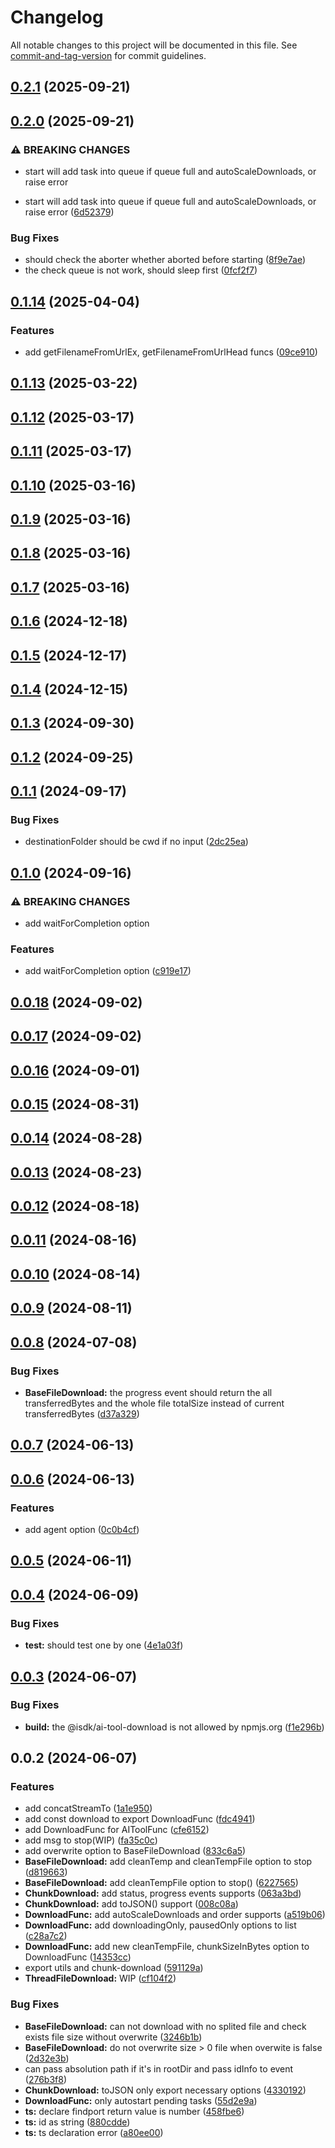 # Changelog

All notable changes to this project will be documented in this file. See [commit-and-tag-version](https://github.com/absolute-version/commit-and-tag-version) for commit guidelines.

## [0.2.1](https://github.com/isdk/ai-tool-download.js/compare/v0.2.0...v0.2.1) (2025-09-21)

## [0.2.0](https://github.com/isdk/ai-tool-download.js/compare/v0.1.14...v0.2.0) (2025-09-21)


### ⚠ BREAKING CHANGES

* start will add task into queue if queue full and autoScaleDownloads, or raise error

* start will add task into queue if queue full and autoScaleDownloads, or raise error ([6d52379](https://github.com/isdk/ai-tool-download.js/commit/6d52379e9dc2368748cbb71267c8a126ddf41241))


### Bug Fixes

* should check the aborter whether aborted before starting ([8f9e7ae](https://github.com/isdk/ai-tool-download.js/commit/8f9e7aea9e10f11fe6282908695977030727ff9a))
* the check queue is not work, should sleep first ([0fcf2f7](https://github.com/isdk/ai-tool-download.js/commit/0fcf2f7232c224779edc986fc2cf167565ba65d3))

## [0.1.14](https://github.com/isdk/ai-tool-download.js/compare/v0.1.13...v0.1.14) (2025-04-04)


### Features

* add getFilenameFromUrlEx, getFilenameFromUrlHead funcs ([09ce910](https://github.com/isdk/ai-tool-download.js/commit/09ce910da0a60480ec886fed5ae17c2c57345f16))

## [0.1.13](https://github.com/isdk/ai-tool-download.js/compare/v0.1.12...v0.1.13) (2025-03-22)

## [0.1.12](https://github.com/isdk/ai-tool-download.js/compare/v0.1.11...v0.1.12) (2025-03-17)

## [0.1.11](https://github.com/isdk/ai-tool-download.js/compare/v0.1.10...v0.1.11) (2025-03-17)

## [0.1.10](https://github.com/isdk/ai-tool-download.js/compare/v0.1.9...v0.1.10) (2025-03-16)

## [0.1.9](https://github.com/isdk/ai-tool-download.js/compare/v0.1.8...v0.1.9) (2025-03-16)

## [0.1.8](https://github.com/isdk/ai-tool-download.js/compare/v0.1.7...v0.1.8) (2025-03-16)

## [0.1.7](https://github.com/isdk/ai-tool-download.js/compare/v0.1.6...v0.1.7) (2025-03-16)

## [0.1.6](https://github.com/isdk/ai-tool-download.js/compare/v0.1.5...v0.1.6) (2024-12-18)

## [0.1.5](https://github.com/isdk/ai-tool-download.js/compare/v0.1.4...v0.1.5) (2024-12-17)

## [0.1.4](https://github.com/isdk/ai-tool-download.js/compare/v0.1.3...v0.1.4) (2024-12-15)

## [0.1.3](https://github.com/isdk/ai-tool-download.js/compare/v0.1.2...v0.1.3) (2024-09-30)

## [0.1.2](https://github.com/isdk/ai-tool-download.js/compare/v0.1.1...v0.1.2) (2024-09-25)

## [0.1.1](https://github.com/isdk/ai-tool-download.js/compare/v0.1.0...v0.1.1) (2024-09-17)


### Bug Fixes

* destinationFolder should be cwd if no input ([2dc25ea](https://github.com/isdk/ai-tool-download.js/commit/2dc25eaa43b4bda0b8aacddca68c0ef546b52187))

## [0.1.0](https://github.com/isdk/ai-tool-download.js/compare/v0.0.18...v0.1.0) (2024-09-16)


### ⚠ BREAKING CHANGES

* add waitForCompletion option

### Features

* add waitForCompletion option ([c919e17](https://github.com/isdk/ai-tool-download.js/commit/c919e17ce54509d2fa99fa359cd46320295cc012))

## [0.0.18](https://github.com/isdk/ai-tool-download.js/compare/v0.0.17...v0.0.18) (2024-09-02)

## [0.0.17](https://github.com/isdk/ai-tool-download.js/compare/v0.0.16...v0.0.17) (2024-09-02)

## [0.0.16](https://github.com/isdk/ai-tool-download.js/compare/v0.0.15...v0.0.16) (2024-09-01)

## [0.0.15](https://github.com/isdk/ai-tool-download.js/compare/v0.0.14...v0.0.15) (2024-08-31)

## [0.0.14](https://github.com/isdk/ai-tool-download.js/compare/v0.0.13...v0.0.14) (2024-08-28)

## [0.0.13](https://github.com/isdk/ai-tool-download.js/compare/v0.0.12...v0.0.13) (2024-08-23)

## [0.0.12](https://github.com/isdk/ai-tool-download.js/compare/v0.0.11...v0.0.12) (2024-08-18)

## [0.0.11](https://github.com/isdk/ai-tool-download.js/compare/v0.0.10...v0.0.11) (2024-08-16)

## [0.0.10](https://github.com/isdk/ai-tool-download.js/compare/v0.0.9...v0.0.10) (2024-08-14)

## [0.0.9](https://github.com/isdk/ai-tool-download.js/compare/v0.0.8...v0.0.9) (2024-08-11)

## [0.0.8](https://github.com/isdk/ai-tool-download.js/compare/v0.0.7...v0.0.8) (2024-07-08)


### Bug Fixes

* **BaseFileDownload:** the progress event should return the all transferredBytes and the whole file totalSize instead of current transferredBytes ([d37a329](https://github.com/isdk/ai-tool-download.js/commit/d37a329924300524b85b27370a06ebff9539eef2))

## [0.0.7](https://github.com/isdk/ai-tool-download.js/compare/v0.0.6...v0.0.7) (2024-06-13)

## [0.0.6](https://github.com/isdk/ai-tool-download.js/compare/v0.0.5...v0.0.6) (2024-06-13)


### Features

* add agent option ([0c0b4cf](https://github.com/isdk/ai-tool-download.js/commit/0c0b4cff51ad45952c8912b531b0f346fb0d92c6))

## [0.0.5](https://github.com/isdk/ai-tool-download.js/compare/v0.0.4...v0.0.5) (2024-06-11)

## [0.0.4](https://github.com/isdk/ai-tool-download.js/compare/v0.0.3...v0.0.4) (2024-06-09)


### Bug Fixes

* **test:** should test one by one ([4e1a03f](https://github.com/isdk/ai-tool-download.js/commit/4e1a03f3da38384c603ab30407cb4b7d433b8f3a))

## [0.0.3](https://github.com/isdk/ai-tool-download.js/compare/v0.0.2...v0.0.3) (2024-06-07)


### Bug Fixes

* **build:** the @isdk/ai-tool-download is not allowed by npmjs.org ([f1e296b](https://github.com/isdk/ai-tool-download.js/commit/f1e296b66d1f86f2ca75ad0b94aa574a888c7010))

## 0.0.2 (2024-06-07)


### Features

* add concatStreamTo ([1a1e950](https://github.com/isdk/ai-tool-download.js/commit/1a1e950eff58946efd0169f76a32162928558a67))
* add const download to export DownloadFunc ([fdc4941](https://github.com/isdk/ai-tool-download.js/commit/fdc4941cd64020864fe97c0dca46f1bc40548ef4))
* add DownloadFunc for AIToolFunc ([cfe6152](https://github.com/isdk/ai-tool-download.js/commit/cfe6152cd522ac88ec46a457895481ebdd41d612))
* add msg to stop(WIP) ([fa35c0c](https://github.com/isdk/ai-tool-download.js/commit/fa35c0c5c817c37b9b98bef5e5346ba2ed8a051e))
* add overwrite option to BaseFileDownload ([833c6a5](https://github.com/isdk/ai-tool-download.js/commit/833c6a563ee39dd551a3a3bd0ab99451e0541585))
* **BaseFileDownload:** add cleanTemp and cleanTempFile option to stop ([d819663](https://github.com/isdk/ai-tool-download.js/commit/d81966375873a361b7ab67e922d59207a9420b66))
* **BaseFileDownload:** add cleanTempFile option to stop() ([6227565](https://github.com/isdk/ai-tool-download.js/commit/6227565d739c69b56ef852773e04294b1444c0f5))
* **ChunkDownload:** add status, progress events supports ([063a3bd](https://github.com/isdk/ai-tool-download.js/commit/063a3bdaa69dd001c9cf797ea83552c6beb4f46c))
* **ChunkDownload:** add toJSON() support ([008c08a](https://github.com/isdk/ai-tool-download.js/commit/008c08ab03d72982aed5372428bfecf2462de2fe))
* **DownloadFunc:** add autoScaleDownloads and order supports ([a519b06](https://github.com/isdk/ai-tool-download.js/commit/a519b06fc54efc86fe1aa538a4a5e351732f92ee))
* **DownloadFunc:** add downloadingOnly, pausedOnly options to list ([c28a7c2](https://github.com/isdk/ai-tool-download.js/commit/c28a7c2fe7b47c8c3c996ca2f8a59efa5acff47f))
* **DownloadFunc:** add new cleanTempFile, chunkSizeInBytes option to DownloadFunc ([14353cc](https://github.com/isdk/ai-tool-download.js/commit/14353ccb4c9e8405827cfb485e9ae4c30782017c))
* export utils and chunk-download ([591129a](https://github.com/isdk/ai-tool-download.js/commit/591129a3be3a658573dead00cac8cc2b544c2c6f))
* **ThreadFileDownload:** WIP ([cf104f2](https://github.com/isdk/ai-tool-download.js/commit/cf104f28199bb8c200cab8efd97c4eed86185a76))


### Bug Fixes

* **BaseFileDownload:** can not download with no splited file and check exists file size without overwrite ([3246b1b](https://github.com/isdk/ai-tool-download.js/commit/3246b1bed75527469ce29a8f9f8b9d2cad0cb89c))
* **BaseFileDownload:** do not overwrite size > 0 file when overwite is false ([2d32e3b](https://github.com/isdk/ai-tool-download.js/commit/2d32e3bbffca9bb497d0a80bf5e57acadfc14518))
* can pass absolution path if it's in rootDir and pass idInfo to event ([276b3f8](https://github.com/isdk/ai-tool-download.js/commit/276b3f88b42153908e119a06db424dd9428dc1a2))
* **ChunkDownload:** toJSON only export necessary options ([4330192](https://github.com/isdk/ai-tool-download.js/commit/43301922416386c7081762d8ff3dad078b4e0491))
* **DownloadFunc:** only autostart pending tasks ([55d2e9a](https://github.com/isdk/ai-tool-download.js/commit/55d2e9a4e97c329984dde35b9f0e1ea62cf4ce3d))
* **ts:** declare findport return value is number ([458fbe6](https://github.com/isdk/ai-tool-download.js/commit/458fbe6f9eaf224316f83f8baa847ef19214ac01))
* **ts:** id as string ([880cdde](https://github.com/isdk/ai-tool-download.js/commit/880cdde54d4d78d5acf5a0946a25cc2f89b994c7))
* **ts:** ts declaration error ([a80ee00](https://github.com/isdk/ai-tool-download.js/commit/a80ee00a458b954c62c00b3b70862d15bffaabb0))
